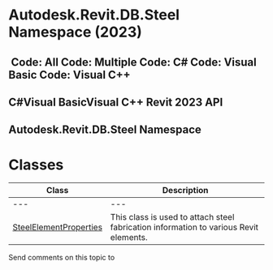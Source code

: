 # Autodesk.Revit.DB.Steel Namespace (2023)

﻿
 Code: All Code: Multiple Code: C# Code: Visual Basic Code: Visual C++   
---  
C#Visual BasicVisual C++
Revit 2023 API  
---  
Autodesk.Revit.DB.Steel Namespace  
---  
# Classes
| Class | Description |
| --- | --- |
| --- | --- | --- |
| [SteelElementProperties](911b649a-d108-14a2-dc09-8e97d489c17d.md "SteelElementProperties Class") | This class is used to attach steel fabrication information to various Revit elements. |

Send comments on this topic to 